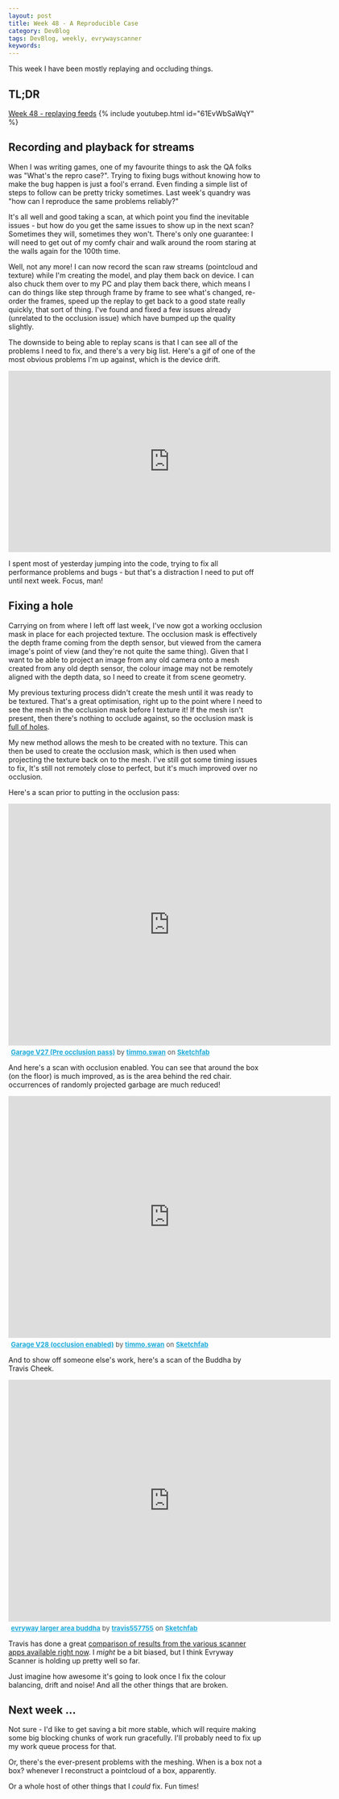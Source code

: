 ```yaml
---
layout: post
title: Week 48 - A Reproducible Case
category: DevBlog
tags: DevBlog, weekly, evrywayscanner
keywords: 
---
```


This week I have been mostly replaying and occluding things.

## TL;DR

[Week 48 - replaying feeds](https://youtu.be/61EvWbSaWqY)
{% include youtubep.html id="61EvWbSaWqY" %}




## Recording and playback for streams

When I was writing games, one of my favourite things to ask the QA folks was "What's the repro case?".
Trying to fixing bugs without knowing how to make the bug happen is just a fool's errand. Even finding
a simple list of steps to follow can be pretty tricky sometimes. Last week's quandry was
"how can I reproduce the same problems reliably?"

It's all well and good taking a scan, at which point you find the inevitable issues - but how do you get the same issues
to show up in the next scan? Sometimes they will, sometimes they won't. There's only one guarantee: I will need to get
out of my comfy chair and walk around the room staring at the walls again for the 100th time.

Well, not any more! I can now record the scan raw streams (pointcloud and texture) while I'm creating the model,
and play them back on device. I can also chuck them over to my PC and play them back there, which means
I can do things like step through frame by frame to see what's changed, re-order the frames, speed up the replay
to get back to a good state really quickly, that sort of thing. I've found and fixed a few issues already
(unrelated to the occlusion issue) which have bumped up the quality slightly.

The downside to being able to replay scans is that I can see all of the problems I need to fix, and there's
a very big list. Here's a gif of one of the most obvious problems I'm up against, which is the device drift.

<iframe src='https://gfycat.com/ifr/BasicGiantBull' frameborder='0' scrolling='no' width='640' height='360' allowfullscreen></iframe>

I spent most of yesterday jumping into the code, trying to fix all performance problems and
bugs - but that's a distraction I need to put off until next week. Focus, man!


## Fixing a hole

Carrying on from where I left off last week, I've now got a working occlusion mask in place for each projected
texture. The occlusion mask is effectively the depth frame coming from the depth sensor, but viewed from the
camera image's point of view (and they're not quite the same thing). Given that I want to be able to project
an image from any old camera onto a mesh created from any old depth sensor, the colour image may not be
remotely aligned with the depth data, so I need to create it from scene geometry.

My previous texturing process didn't create the mesh until it was ready to be textured. That's a great optimisation,
right up to the point where I need to see the mesh in the occlusion mask before I texture it! If the mesh isn't
present, then there's nothing to occlude against, so the occlusion mask is
[full of holes](https://www.youtube.com/watch?v=Q-EUwlV1bSE).

My new method allows the mesh to be created with no texture. This can then be used to create the occlusion mask,
which is then used when projecting the texture back on to the mesh. I've still got some timing issues to fix,
It's still not remotely close to perfect, but it's much improved over no occlusion.

Here's a scan prior to putting in the occlusion pass:

<div class="sketchfab-embed-wrapper"><iframe width="640" height="480" src="https://sketchfab.com/models/3c0c8625a0f9475b94bfb49d5811ff65/embed" frameborder="0" allowvr allowfullscreen mozallowfullscreen="true" webkitallowfullscreen="true" onmousewheel=""></iframe>

<p style="font-size: 13px; font-weight: normal; margin: 5px; color: #4A4A4A;">
    <a href="https://sketchfab.com/models/3c0c8625a0f9475b94bfb49d5811ff65?utm_medium=embed&utm_source=website&utm_campain=share-popup" target="_blank" style="font-weight: bold; color: #1CAAD9;">Garage V27 (Pre occlusion pass)</a>
    by <a href="https://sketchfab.com/timmo.swan?utm_medium=embed&utm_source=website&utm_campain=share-popup" target="_blank" style="font-weight: bold; color: #1CAAD9;">timmo.swan</a>
    on <a href="https://sketchfab.com?utm_medium=embed&utm_source=website&utm_campain=share-popup" target="_blank" style="font-weight: bold; color: #1CAAD9;">Sketchfab</a>
</p>
</div>

And here's a scan with occlusion enabled. You can see that around the box (on the floor) is much improved, as is
the area behind the red chair. occurrences of randomly projected garbage are much reduced!

<div class="sketchfab-embed-wrapper"><iframe width="640" height="480" src="https://sketchfab.com/models/c24a1653130b407db4882464af171426/embed" frameborder="0" allowvr allowfullscreen mozallowfullscreen="true" webkitallowfullscreen="true" onmousewheel=""></iframe>

<p style="font-size: 13px; font-weight: normal; margin: 5px; color: #4A4A4A;">
    <a href="https://sketchfab.com/models/c24a1653130b407db4882464af171426?utm_medium=embed&utm_source=website&utm_campain=share-popup" target="_blank" style="font-weight: bold; color: #1CAAD9;">Garage V28 (occlusion enabled)</a>
    by <a href="https://sketchfab.com/timmo.swan?utm_medium=embed&utm_source=website&utm_campain=share-popup" target="_blank" style="font-weight: bold; color: #1CAAD9;">timmo.swan</a>
    on <a href="https://sketchfab.com?utm_medium=embed&utm_source=website&utm_campain=share-popup" target="_blank" style="font-weight: bold; color: #1CAAD9;">Sketchfab</a>
</p>
</div>

And to show off someone else's work, here's a scan of the Buddha by Travis Cheek.

<div class="sketchfab-embed-wrapper"><iframe width="640" height="480" src="https://sketchfab.com/models/f8fc9560d1424f909d76a35b835c59bd/embed" frameborder="0" allowvr allowfullscreen mozallowfullscreen="true" webkitallowfullscreen="true" onmousewheel=""></iframe>

<p style="font-size: 13px; font-weight: normal; margin: 5px; color: #4A4A4A;">
    <a href="https://sketchfab.com/models/f8fc9560d1424f909d76a35b835c59bd?utm_medium=embed&utm_source=website&utm_campain=share-popup" target="_blank" style="font-weight: bold; color: #1CAAD9;">evryway larger area buddha</a>
    by <a href="https://sketchfab.com/travis557755?utm_medium=embed&utm_source=website&utm_campain=share-popup" target="_blank" style="font-weight: bold; color: #1CAAD9;">travis557755</a>
    on <a href="https://sketchfab.com?utm_medium=embed&utm_source=website&utm_campain=share-popup" target="_blank" style="font-weight: bold; color: #1CAAD9;">Sketchfab</a>
</p>
</div>

Travis has done a great
[comparison of results from the various scanner apps available right now](https://smplelfe.wordpress.com/2017/01/19/tango-phab2pro-3d-scanners/).
I *might* be a bit biased, but I think Evryway Scanner is holding up pretty well so far.

Just imagine how awesome it's going to look once I fix the colour balancing, drift and noise! And all the other
things that are broken.


## Next week ...

Not sure - I'd like to get saving a bit more stable, which will require making some big blocking chunks of work
run gracefully. I'll probably need to fix up my work queue process for that.

Or, there's the ever-present problems with the meshing. When is a box not a box? whenever I reconstruct a pointcloud
of a box, apparently.

Or a whole host of other things that I *could* fix. Fun times!





